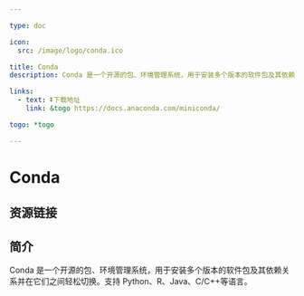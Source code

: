 ```yaml
---

type: doc

icon:
  src: /image/logo/conda.ico

title: Conda
description: Conda 是一个开源的包、环境管理系统，用于安装多个版本的软件包及其依赖关系并在它们之间轻松切换。支持 Python、R、Java、C/C++等语言。

links:
  - text: ⏬下载地址
    link: &togo https://docs.anaconda.com/miniconda/

togo: *togo

---
```


<ShowLogo />

# Conda

<ShowBreadcrumb />

## 资源链接

<ShowLinks />

## 简介

Conda 是一个开源的包、环境管理系统，用于安装多个版本的软件包及其依赖关系并在它们之间轻松切换。支持 Python、R、Java、C/C++等语言。